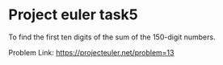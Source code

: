 # Project euler task5

To find the first ten digits of the sum of the  150-digit numbers.

Problem Link: https://projecteuler.net/problem=13
